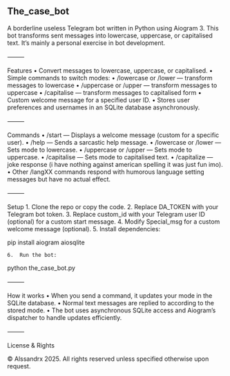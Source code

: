 
## The_case_bot

A borderline useless Telegram bot written in Python using Aiogram 3. This bot transforms sent messages into lowercase, uppercase, or capitalised text. It’s mainly a personal exercise in bot development.

⸻

Features
	•	Convert messages to lowercase, uppercase, or capitalised.
	•	Simple commands to switch modes:
	•	/lowercase or /lower — transform messages to lowercase
	•	/uppercase or /upper — transform messages to uppercase
	•	/capitalise — transform messages to capitalised form
	•	Custom welcome message for a specified user ID.
	•	Stores user preferences and usernames in an SQLite database asynchronously.

⸻

Commands
	•	/start — Displays a welcome message (custom for a specific user).
	•	/help — Sends a sarcastic help message.
	•	/lowercase or /lower — Sets mode to lowercase.
	•	/uppercase or /upper — Sets mode to uppercase.
	•	/capitalise — Sets mode to capitalised text.
  •	/capitalize — joke response (i have nothing against american spelling it was just fun imo).
	•	Other /langXX commands respond with humorous language setting messages but have no actual effect.

⸻

Setup
	1.	Clone the repo or copy the code.
	2.	Replace DA_TOKEN with your Telegram bot token.
	3.	Replace custom_id with your Telegram user ID (optional) for a custom start message.
	4.	Modify Special_msg for a custom welcome message (optional).
	5.	Install dependencies:

pip install aiogram aiosqlite


	6.	Run the bot:

python the_case_bot.py



⸻

How it works
	•	When you send a command, it updates your mode in the SQLite database.
	•	Normal text messages are replied to according to the stored mode.
	•	The bot uses asynchronous SQLite access and Aiogram’s dispatcher to handle updates efficiently.

⸻

License & Rights

© Alssandrx 2025. All rights reserved unless specified otherwise upon request.

